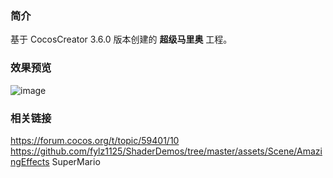 ### 简介
基于 CocosCreator 3.6.0 版本创建的 **超级马里奥** 工程。

### 效果预览
![image](../../../gif/202207/2022070405.gif)

### 相关链接
https://forum.cocos.org/t/topic/59401/10        
https://github.com/fylz1125/ShaderDemos/tree/master/assets/Scene/AmazingEffects SuperMario